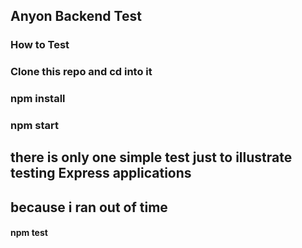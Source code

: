 ## Anyon Backend Test

### How to Test

### Clone this repo and cd into it

### npm install

### npm start

## there is only one simple test just to illustrate testing Express applications
## because i ran out of time
#### npm test
